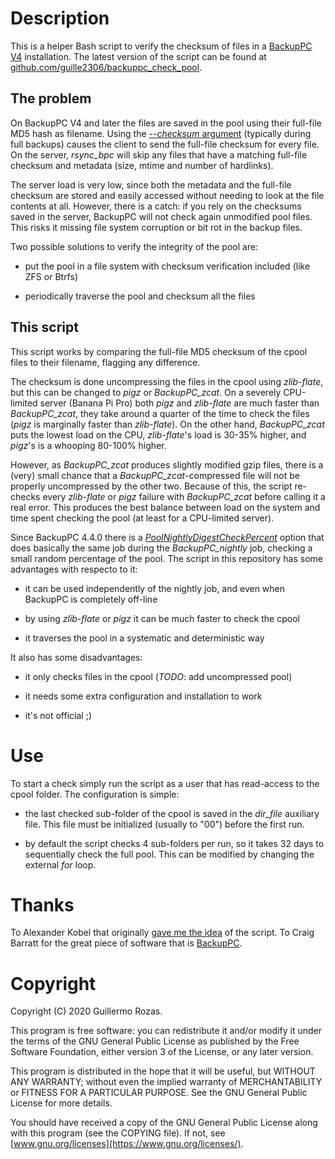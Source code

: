 # Description

This is a helper Bash script to verify the checksum of files in a [BackupPC V4](https://backuppc.github.io/backuppc/) installation. The latest version of the script can be found at [github.com/guille2306/backuppc_check_pool](https://github.com/guille2306/backuppc_check_pool).

## The problem

On BackupPC V4 and later the files are saved in the pool using their full-file MD5 hash
as filename.
Using the [_--checksum_ argument](https://backuppc.github.io/backuppc/BackupPC.html#_conf_rsyncfullargsextra_) (typically during full backups) causes the client to send the full-file checksum for every file.
On the server, _rsync_bpc_ will skip any files that have a matching full-file checksum and metadata (size, mtime and number of hardlinks).

The server load is very low, since both the metadata and the full-file checksum are stored and easily accessed without needing to look at the file contents at all.
However, there is a catch: if you rely on the checksums saved in the server, BackupPC will not check again unmodified pool files.
This risks it missing file system corruption or bit rot in the backup files.

Two possible solutions to verify the integrity of the pool are:

- put the pool in a file system with checksum verification included (like ZFS or Btrfs)

- periodically traverse the pool and checksum all the files

## This script

This script works by comparing the full-file MD5 checksum of the cpool files to their filename, flagging any difference.

The checksum is done uncompressing the files in the cpool using _zlib-flate_, but this can be changed to _pigz_ or _BackupPC_zcat_.
On a severely CPU-limited server (Banana Pi Pro) both _pigz_ and _zlib-flate_ are much faster than _BackupPC_zcat_, they take around a quarter of the time to check the files (_pigz_ is marginally faster than _zlib-flate_).
On the other hand, _BackupPC_zcat_ puts the lowest load on the CPU, _zlib-flate_'s load is 30-35% higher, and _pigz_'s is a whooping 80-100% higher.

However, as _BackupPC_zcat_ produces slightly modified gzip files, there is a (very) small chance that a _BackupPC_zcat_-compressed file will not be properly uncompressed by the other two.
Because of this, the script re-checks every _zlib-flate_ or _pigz_ failure with _BackupPC_zcat_ before calling it a real error.
This produces the best balance between load on the system and time spent checking the pool (at least for a CPU-limited server).

Since BackupPC 4.4.0 there is a [_PoolNightlyDigestCheckPercent_](https://backuppc.github.io/backuppc/BackupPC.html#General-server-configuration) option that does basically the same job during the _BackupPC_nightly_ job, checking a small random percentage of the pool.
The script in this repository has some advantages with respecto to it:

- it can be used independently of the nightly job, and even when BackupPC is completely off-line

- by using _zlib-flate_ or _pigz_ it can be much faster to check the cpool

- it traverses the pool in a systematic and deterministic way

It also has some disadvantages:

- it only checks files in the cpool (_TODO_: add uncompressed pool)

- it needs some extra configuration and installation to work

- it's not official ;)

# Use

To start a check simply run the script as a user that has read-access to the cpool folder.
The configuration is simple:

- the last checked sub-folder of the cpool is saved in the _dir_file_ auxiliary file. This file must be initialized (usually to "00") before the first run.

- by default the script checks 4 sub-folders per run, so it takes 32 days to sequentially check the full pool. This can be modified by changing the external
_for_ loop.

# Thanks

To Alexander Kobel that originally [gave me the idea](https://sourceforge.net/p/backuppc/mailman/message/36379588/) of the script. To Craig Barratt for the great piece of software that is [BackupPC](https://backuppc.github.io/backuppc/).

# Copyright

Copyright (C) 2020 Guillermo Rozas.

This program is free software: you can redistribute it and/or modify
it under the terms of the GNU General Public License as published by
the Free Software Foundation, either version 3 of the License, or
any later version.

This program is distributed in the hope that it will be useful,
but WITHOUT ANY WARRANTY; without even the implied warranty of
MERCHANTABILITY or FITNESS FOR A PARTICULAR PURPOSE.  See the
GNU General Public License for more details.

You should have received a copy of the GNU General Public License
along with this program (see the COPYING file). If not, see
[www.gnu.org/licenses](https://www.gnu.org/licenses/).